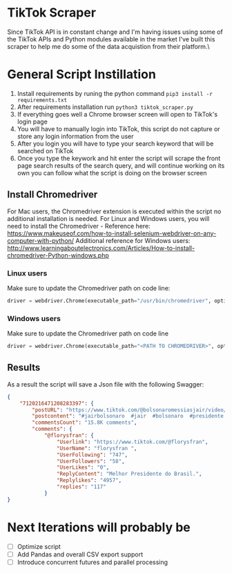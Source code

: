 # TikTok Scraper
Since TikTok API is in constant change and I'm having issues using some of the TikTok APIs and Python modules available in the market I've built this scraper to help me do some of the data acquistion from their platform.\

# General Script Instillation
1. Install requirements by runing the python command `pip3 install -r requirements.txt`
2. After requirements installation run `python3 tiktok_scraper.py`
3. If everything goes well a Chrome browser screen will open to TikTok's login page
4. You will have to manually login into TikTok, this script do not capture or store any login information from the user
5. After you login you will have to type your search keyword that will be searched on TikTok
6. Once you type the keywork and hit enter the script will scrape the front page search results of the search query, and will continue working on its own you can follow what the script is doing on the browser screen

## Install Chromedriver
For Mac users, the Chromedriver extension is executed within the script no additional installation is needed.
For Linux and Windows users, you will need to install the Chromedriver - Reference here: https://www.makeuseof.com/how-to-install-selenium-webdriver-on-any-computer-with-python/
Additional reference for Windows users: http://www.learningaboutelectronics.com/Articles/How-to-install-chromedriver-Python-windows.php

### Linux users
Make sure to update the Chromedriver path on code line:
```python
driver = webdriver.Chrome(executable_path="/usr/bin/chromedriver", options=options)
```

### Windows users
Make sure to update the Chromedriver path on code line
```python
driver = webdriver.Chrome(executable_path="<PATH TO CHROMEDRIVER>", options=options)
```

## Results
As a result the script will save a Json file with the following Swagger:
```json
{
    "7120216471208283397": {
        "postURL": "https://www.tiktok.com/@bolsonaromessiasjair/video/7120216471208283397",
        "postcontent": "#jairbolsonaro  #jair  #bolsonaro  #presidente  #anittachallenge  #anitta  #show  #lula  #pt  #dilma  #brasil  #🇧🇷  #liberdade  #internet  #regular  #midia  #jovens  #compartilhe ",
        "commentsCount": "15.8K comments",
        "comments": {
            "@florysfran": {
                "Userlink": "https://www.tiktok.com/@florysfran",
                "UserName": "florysfran ",
                "UserFollowing": "747",
                "UserFollowers": "58",
                "UserLikes": "0",
                "ReplyContent": "Melhor Presidente do Brasil.",
                "Replylikes": "4957",
                "replies": "117"
            }
}
```

# Next Iterations will probably be
- [ ] Optimize script
- [ ] Add Pandas and overall CSV export support
- [ ] Introduce concurrent futures and parallel processing
